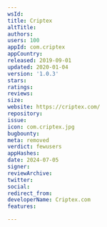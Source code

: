 ```yaml
---
wsId: 
title: Сriptex
altTitle: 
authors: 
users: 100
appId: com.criptex
appCountry: 
released: 2019-09-01
updated: 2020-01-04
version: '1.0.3'
stars: 
ratings: 
reviews: 
size: 
website: https://criptex.com/
repository: 
issue: 
icon: com.criptex.jpg
bugbounty: 
meta: removed
verdict: fewusers
appHashes: 
date: 2024-07-05
signer: 
reviewArchive: 
twitter: 
social: 
redirect_from: 
developerName: Criptex.com
features: 

---
```


